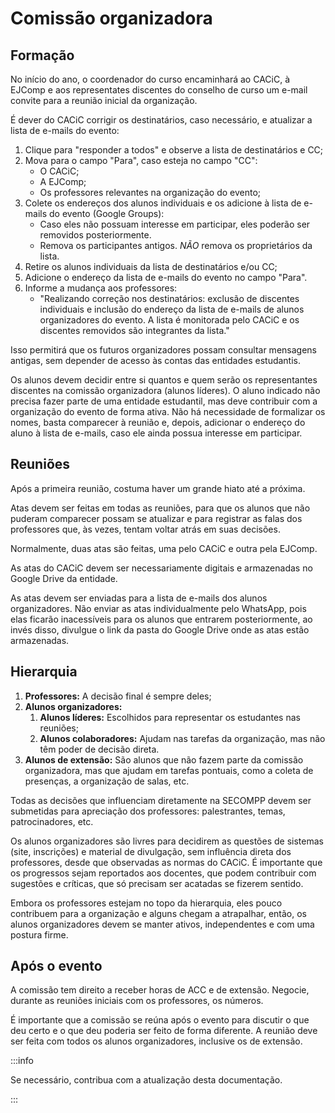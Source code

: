 # Comissão organizadora

## Formação

No início do ano, o coordenador do curso encaminhará ao CACiC, à EJComp e aos representates discentes do conselho de curso um e-mail convite para a reunião inicial da organização.

É dever do CACiC corrigir os destinatários, caso necessário, e atualizar a lista de e-mails do evento:

1. Clique para "responder a todos" e observe a lista de destinatários e CC;
1. Mova para o campo "Para", caso esteja no campo "CC":
   - O CACiC;
   - A EJComp;
   - Os professores relevantes na organização do evento;
1. Colete os endereços dos alunos individuais e os adicione à lista de e-mails do evento (Google Groups):
   - Caso eles não possuam interesse em participar, eles poderão ser removidos posteriormente.
   - Remova os participantes antigos. _NÃO_ remova os proprietários da lista.
1. Retire os alunos individuais da lista de destinatários e/ou CC;
1. Adicione o endereço da lista de e-mails do evento no campo "Para".
1. Informe a mudança aos professores:
   - "Realizando correção nos destinatários: exclusão de discentes individuais e inclusão do endereço da lista de e-mails de alunos organizadores do evento. A lista é monitorada pelo CACiC e os discentes removidos são integrantes da lista."

Isso permitirá que os futuros organizadores possam consultar mensagens antigas, sem depender de acesso às contas das entidades estudantis.

Os alunos devem decidir entre si quantos e quem serão os representantes discentes na comissão organizadora (alunos líderes). O aluno indicado não precisa fazer parte de uma entidade estudantil, mas deve contribuir com a organização do evento de forma ativa. Não há necessidade de formalizar os nomes, basta comparecer à reunião e, depois, adicionar o endereço do aluno à lista de e-mails, caso ele ainda possua interesse em participar.

## Reuniões

Após a primeira reunião, costuma haver um grande hiato até a próxima.

Atas devem ser feitas em todas as reuniões, para que os alunos que não puderam comparecer possam se atualizar e para registrar as falas dos professores que, às vezes, tentam voltar atrás em suas decisões.

Normalmente, duas atas são feitas, uma pelo CACiC e outra pela EJComp.

As atas do CACiC devem ser necessariamente digitais e armazenadas no Google Drive da entidade.

As atas devem ser enviadas para a lista de e-mails dos alunos organizadores. Não enviar as atas individualmente pelo WhatsApp, pois elas ficarão inacessíveis para os alunos que entrarem posteriormente, ao invés disso, divulgue o link da pasta do Google Drive onde as atas estão armazenadas.

## Hierarquia

1. **Professores:** A decisão final é sempre deles;
1. **Alunos organizadores:**
   1. **Alunos líderes:** Escolhidos para representar os estudantes nas reuniões;
   1. **Alunos colaboradores:** Ajudam nas tarefas da organização, mas não têm poder de decisão direta.
1. **Alunos de extensão:** São alunos que não fazem parte da comissão organizadora, mas que ajudam em tarefas pontuais, como a coleta de presenças, a organização de salas, etc.

Todas as decisões que influenciam diretamente na SECOMPP devem ser submetidas para apreciação dos professores: palestrantes, temas, patrocinadores, etc.

Os alunos organizadores são livres para decidirem as questões de sistemas (site, inscrições) e material de divulgação, sem influência direta dos professores, desde que observadas as normas do CACiC. É importante que os progressos sejam reportados aos docentes, que podem contribuir com sugestões e críticas, que só precisam ser acatadas se fizerem sentido.

Embora os professores estejam no topo da hierarquia, eles pouco contribuem para a organização e alguns chegam a atrapalhar, então, os alunos organizadores devem se manter ativos, independentes e com uma postura firme.

## Após o evento

A comissão tem direito a receber horas de ACC e de extensão. Negocie, durante as reuniões iniciais com os professores, os números.

É importante que a comissão se reúna após o evento para discutir o que deu certo e o que deu poderia ser feito de forma diferente. A reunião deve ser feita com todos os alunos organizadores, inclusive os de extensão.

:::info

Se necessário, contribua com a atualização desta documentação.

:::
